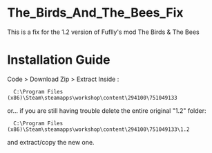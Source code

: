 # The_Birds_And_The_Bees_Fix
This is a fix for the 1.2 version of Fuflly's mod The Birds &amp; The Bees

# Installation Guide
  Code > Download Zip > Extract Inside :
  ```
    C:\Program Files (x86)\Steam\steamapps\workshop\content\294100\751049133
  ```
  or... if you are still having trouble delete the entire original "1.2" folder:
  ```
    C:\Program Files (x86)\Steam\steamapps\workshop\content\294100\751049133\1.2
  ```
  and extract/copy the new one.
